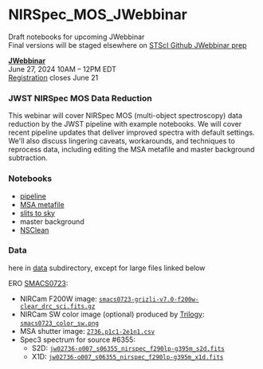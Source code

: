 # NIRSpec_MOS_JWebbinar
Draft notebooks for upcoming JWebbinar  
Final versions will be staged elsewhere on [STScI Github JWebbinar prep](https://github.com/spacetelescope/jwebbinar_prep)


[**JWebbinar**](https://www.stsci.edu/jwst/science-execution/jwebbinars)  
June 27, 2024 10AM – 12PM EDT  
[Registration](https://www.surveymonkey.com/r/JWebbinar_June_2024) closes June 21

### JWST NIRSpec MOS Data Reduction

This webinar will cover NIRSpec MOS (multi-object spectroscopy) data reduction by the JWST pipeline with example notebooks. We will cover recent pipeline updates that deliver improved spectra with default settings. We'll also discuss lingering caveats, workarounds, and techniques to reprocess data, including editing the MSA metafile and master background subtraction.

### Notebooks
* [pipeline](NIRSpec_MOS_pipeline.ipynb)
* [MSA metafile](NIRSpec_MOS_MSA_metafile.ipynb)
* [slits to sky](NIRSpec_MOS_slits_to_sky.ipynb)
* master background
* [NSClean](https://github.com/spacetelescope/jdat_notebooks/tree/main/notebooks/NIRSpec_NSClean.ipynb)

### Data
here in [data](data) subdirectory, except for large files linked below

ERO 
[SMACS0723](https://webbtelescope.org/contents/news-releases/2022/news-2022-035):
* NIRCam F200W image: [`smacs0723-grizli-v7.0-f200w-clear_drc_sci.fits.gz`](https://s3.amazonaws.com/grizli-v2/JwstMosaics/v7/smacs0723-grizli-v7.0-f200w-clear_drc_sci.fits.gz)
* NIRCam SW color image (optional) produced by [Trilogy](https://github.com/dancoe/trilogy):
[`smacs0723_color_sw.png`](https://relics.stsci.edu/data/smacs0723-73/JWST/smacs0723_color_sw.png)
* MSA shutter image: [`2736.p1c1-2e1n1.csv`](data/2736.p1c1-2e1n1.csv)
* Spec3 spectrum for source #6355:
  * S2D: [`jw02736-o007_s06355_nirspec_f290lp-g395m_s2d.fits`](data/jw02736-o007_s06355_nirspec_f290lp-g395m_s2d.fits)
  * X1D: [`jw02736-o007_s06355_nirspec_f290lp-g395m_x1d.fits`](data/jw02736-o007_s06355_nirspec_f290lp-g395m_x1d.fits)

